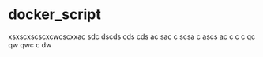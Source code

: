 # docker_script
xsxscxscscxcwcscxxac
sdc
dscds
cds
cds
ac
sac
c
scsa
c
ascs
ac
c
c
c
qc
qw
qwc
c
dw
